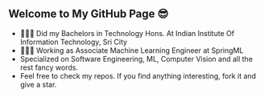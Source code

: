 ## Welcome to My GitHub Page 😎
- 👨🏽‍🎓 Did my Bachelors in Technology Hons. At Indian Institute Of Information Technology, Sri City
- 👨🏽‍💻 Working as Associate Machine Learning Engineer at SpringML
- Specialized on Software Engineering, ML, Computer Vision and all the rest fancy words.
- Feel free to check my repos. If you find anything interesting, fork it and give a star.
